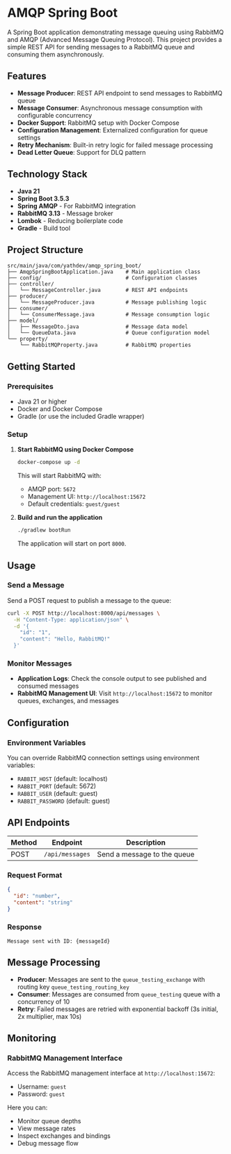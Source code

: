 # AMQP Spring Boot

A Spring Boot application demonstrating message queuing using RabbitMQ and AMQP (Advanced Message Queuing Protocol). This project provides a simple REST API for sending messages to a RabbitMQ queue and consuming them asynchronously.

## Features

- **Message Producer**: REST API endpoint to send messages to RabbitMQ queue
- **Message Consumer**: Asynchronous message consumption with configurable concurrency
- **Docker Support**: RabbitMQ setup with Docker Compose
- **Configuration Management**: Externalized configuration for queue settings
- **Retry Mechanism**: Built-in retry logic for failed message processing
- **Dead Letter Queue**: Support for DLQ pattern

## Technology Stack

- **Java 21**
- **Spring Boot 3.5.3**
- **Spring AMQP** - For RabbitMQ integration
- **RabbitMQ 3.13** - Message broker
- **Lombok** - Reducing boilerplate code
- **Gradle** - Build tool

## Project Structure

```
src/main/java/com/yathdev/amqp_spring_boot/
├── AmqpSpringBootApplication.java    # Main application class
├── config/                           # Configuration classes
├── controller/
│   └── MessageController.java        # REST API endpoints
├── producer/
│   └── MessageProducer.java          # Message publishing logic
├── consumer/
│   └── ConsumerMessage.java          # Message consumption logic
├── model/
│   ├── MessageDto.java               # Message data model
│   └── QueueData.java                # Queue configuration model
└── property/
    └── RabbitMQProperty.java         # RabbitMQ properties
```

## Getting Started

### Prerequisites

- Java 21 or higher
- Docker and Docker Compose
- Gradle (or use the included Gradle wrapper)

### Setup

1. **Start RabbitMQ using Docker Compose**
   ```bash
   docker-compose up -d
   ```
   This will start RabbitMQ with:
   - AMQP port: `5672`
   - Management UI: `http://localhost:15672`
   - Default credentials: `guest/guest`

2. **Build and run the application**
   ```bash
   ./gradlew bootRun
   ```
   
   The application will start on port `8000`.

## Usage

### Send a Message

Send a POST request to publish a message to the queue:

```bash
curl -X POST http://localhost:8000/api/messages \
  -H "Content-Type: application/json" \
  -d '{
    "id": "1",
    "content": "Hello, RabbitMQ!"
  }'
```

### Monitor Messages

- **Application Logs**: Check the console output to see published and consumed messages
- **RabbitMQ Management UI**: Visit `http://localhost:15672` to monitor queues, exchanges, and messages

## Configuration

### Environment Variables

You can override RabbitMQ connection settings using environment variables:

- `RABBIT_HOST` (default: localhost)
- `RABBIT_PORT` (default: 5672)
- `RABBIT_USER` (default: guest)
- `RABBIT_PASSWORD` (default: guest)

## API Endpoints

| Method | Endpoint | Description |
|--------|----------|-------------|
| POST | `/api/messages` | Send a message to the queue |

### Request Format

```json
{
  "id": "number",
  "content": "string"
}
```

### Response

```
Message sent with ID: {messageId}
```

## Message Processing

- **Producer**: Messages are sent to the `queue_testing_exchange` with routing key `queue_testing_routing_key`
- **Consumer**: Messages are consumed from `queue_testing` queue with a concurrency of 10
- **Retry**: Failed messages are retried with exponential backoff (3s initial, 2x multiplier, max 10s)

## Monitoring

### RabbitMQ Management Interface

Access the RabbitMQ management interface at `http://localhost:15672`:
- Username: `guest`
- Password: `guest`

Here you can:
- Monitor queue depths
- View message rates
- Inspect exchanges and bindings
- Debug message flow